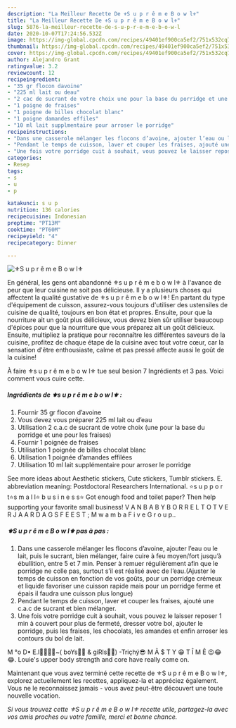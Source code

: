 ```yaml
---
description: "La Meilleur Recette De ⚜️S u p r ê m e B o w l⚜️"
title: "La Meilleur Recette De ⚜️S u p r ê m e B o w l⚜️"
slug: 5876-la-meilleur-recette-de-s-u-p-r-e-m-e-b-o-w-l
date: 2020-10-07T17:24:56.532Z
image: https://img-global.cpcdn.com/recipes/49401ef900ca5ef2/751x532cq70/⚜️s-u-p-r-e-m-e-b-o-w-l⚜️-photo-principale-de-la-recette.jpg
thumbnail: https://img-global.cpcdn.com/recipes/49401ef900ca5ef2/751x532cq70/⚜️s-u-p-r-e-m-e-b-o-w-l⚜️-photo-principale-de-la-recette.jpg
cover: https://img-global.cpcdn.com/recipes/49401ef900ca5ef2/751x532cq70/⚜️s-u-p-r-e-m-e-b-o-w-l⚜️-photo-principale-de-la-recette.jpg
author: Alejandro Grant
ratingvalue: 3.2
reviewcount: 12
recipeingredient:
- "35 gr flocon davoine"
- "225 ml lait ou deau"
- "2 cac de sucrant de votre choix une pour la base du porridge et une pour les fraises"
- "1 poigne de fraises"
- "1 poigne de billes chocolat blanc"
- "1 poigne damandes effiles"
- "10 ml lait supplmentaire pour arroser le porridge"
recipeinstructions:
- "Dans une casserole mélanger les flocons d’avoine, ajouter l’eau ou le lait, puis le sucrant, bien mélanger, faire cuire à feu moyen/fort jusqu’à ébullition, entre 5 et 7 min. Penser à remuer régulièrement afin que le porridge ne colle pas, surtout s’il est réalisé avec de l’eau.(Ajuster le temps de cuisson en fonction de vos goûts, pour un porridge crémeux et liquide favoriser une cuisson rapide mais pour un porridge ferme et épais il faudra une cuisson plus longue)"
- "Pendant le temps de cuisson, laver et couper les fraises, ajouté une c.a.c de sucrant et bien mélanger."
- "Une fois votre porridge cuit à souhait, vous pouvez le laisser reposer 1 min à couvert pour plus de fermeté, dresser votre bol, ajouter le porridge, puis les fraises, les chocolats, les amandes et enfin arroser les contours du bol de lait."
categories:
- Resep
tags:
- s
- u
- p

katakunci: s u p 
nutrition: 136 calories
recipecuisine: Indonesian
preptime: "PT13M"
cooktime: "PT60M"
recipeyield: "4"
recipecategory: Dinner

---
```



![⚜️S u p r ê m e B o w l⚜️](https://img-global.cpcdn.com/recipes/49401ef900ca5ef2/751x532cq70/⚜️s-u-p-r-e-m-e-b-o-w-l⚜️-photo-principale-de-la-recette.jpg)

En général, les gens ont abandonné ⚜️s u p r ê m e b o w l⚜️ à l'avance de peur que leur cuisine ne soit pas délicieuse. Il y a plusieurs choses qui affectent la qualité gustative de ⚜️s u p r ê m e b o w l⚜️! En partant du type d'équipement de cuisson, assurez-vous toujours d'utiliser des ustensiles de cuisine de qualité, toujours en bon état et propres. Ensuite, pour que la nourriture ait un goût plus délicieux, vous devez bien sûr utiliser beaucoup d'épices pour que la nourriture que vous préparez ait un goût délicieux. Ensuite, multipliez la pratique pour reconnaître les différentes saveurs de la cuisine, profitez de chaque étape de la cuisine avec tout votre cœur, car la sensation d'être enthousiaste, calme et pas pressé affecte aussi le goût de la cuisine!

<!--inarticleads1-->

À faire ⚜️s u p r ê m e b o w l⚜️ tue seul besion 7 Ingrédients et 3 pas. Voici comment vous cuire cette.

##### Ingrédients de ⚜️s u p r ê m e b o w l⚜️ :

1. Fournir 35 gr flocon d’avoine
1. Vous devez vous préparer 225 ml lait ou d’eau
1. Utilisation 2 c.a.c de sucrant de votre choix (une pour la base du porridge et une pour les fraises)
1. Fournir 1 poignée de fraises
1. Utilisation 1 poignée de billes chocolat blanc
1. Utilisation 1 poignée d’amandes effilées
1. Utilisation 10 ml lait supplémentaire pour arroser le porridge


See more ideas about Aesthetic stickers, Cute stickers, Tumblr stickers. E. abbreviation meaning: Postdoctoral Researchers International. ⭐️s u p p o r t⭐️s m a l l⭐️ b u s i n e s s⭐️ Got enough food and toilet paper? Then help supporting your favorite small business! V A N B A B Y B O R R E L T O T V E R J A A R D A G S F E E S T ; M w a m b a F i v e G r o u p.. 

<!--inarticleads2-->

##### ⚜️S u p r ê m e B o w l⚜️ pas à pas :

1. Dans une casserole mélanger les flocons d’avoine, ajouter l’eau ou le lait, puis le sucrant, bien mélanger, faire cuire à feu moyen/fort jusqu’à ébullition, entre 5 et 7 min. Penser à remuer régulièrement afin que le porridge ne colle pas, surtout s’il est réalisé avec de l’eau.(Ajuster le temps de cuisson en fonction de vos goûts, pour un porridge crémeux et liquide favoriser une cuisson rapide mais pour un porridge ferme et épais il faudra une cuisson plus longue)
1. Pendant le temps de cuisson, laver et couper les fraises, ajouté une c.a.c de sucrant et bien mélanger.
1. Une fois votre porridge cuit à souhait, vous pouvez le laisser reposer 1 min à couvert pour plus de fermeté, dresser votre bol, ajouter le porridge, puis les fraises, les chocolats, les amandes et enfin arroser les contours du bol de lait.


M °o D• E.l👷‍♂️👷‍♀️~( boYs🙍‍♂️ &amp; giRls🙍‍♀️) -Triçhý😎 M Ã $ T Y 😁 T Î M Ê 😉😂😂. Louie&#39;s upper body strength and core have really come on. 

<!--inarticleads1-->

<p>
Maintenant que vous avez terminé cette recette de ⚜️S u p r ê m e B o w l⚜️, explorez actuellement les recettes, appliquez-la et appréciez également. Vous ne le reconnaissez jamais - vous avez peut-être découvert une toute nouvelle vocation.
</p>

<p>
<i>Si vous trouvez cette ⚜️S u p r ê m e B o w l⚜️ recette utile, partagez-la avec vos amis proches ou votre famille, merci et bonne chance.</i>
</p>
